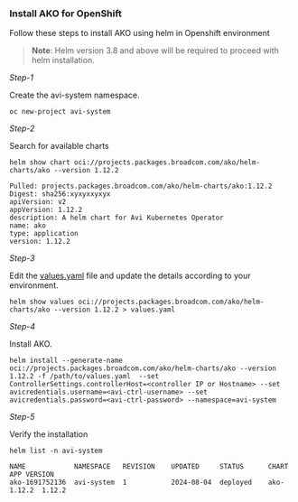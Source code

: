 ### Install AKO for OpenShift

Follow these steps to install AKO using helm in Openshift environment

> **Note**: Helm version 3.8 and above will be required to proceed with helm installation.

*Step-1*

Create the avi-system namespace.

```
oc new-project avi-system
```

*Step-2*

Search for available charts

```
helm show chart oci://projects.packages.broadcom.com/ako/helm-charts/ako --version 1.12.2

Pulled: projects.packages.broadcom.com/ako/helm-charts/ako:1.12.2
Digest: sha256:xyxyxxyxyx
apiVersion: v2
appVersion: 1.12.2
description: A helm chart for Avi Kubernetes Operator
name: ako
type: application
version: 1.12.2
```

*Step-3*

Edit the [values.yaml](../install/helm.md#parameters) file and update the details according to your environment.

```
helm show values oci://projects.packages.broadcom.com/ako/helm-charts/ako --version 1.12.2 > values.yaml

```

*Step-4*

Install AKO.

```
helm install --generate-name oci://projects.packages.broadcom.com/ako/helm-charts/ako --version 1.12.2 -f /path/to/values.yaml  --set ControllerSettings.controllerHost=<controller IP or Hostname> --set avicredentials.username=<avi-ctrl-username> --set avicredentials.password=<avi-ctrl-password> --namespace=avi-system
```


*Step-5*

Verify the installation

```
helm list -n avi-system

NAME          	NAMESPACE 	REVISION	UPDATED     STATUS  	CHART    	APP VERSION
ako-1691752136	avi-system	1       	2024-08-04	deployed	ako-1.12.2	1.12.2
```


